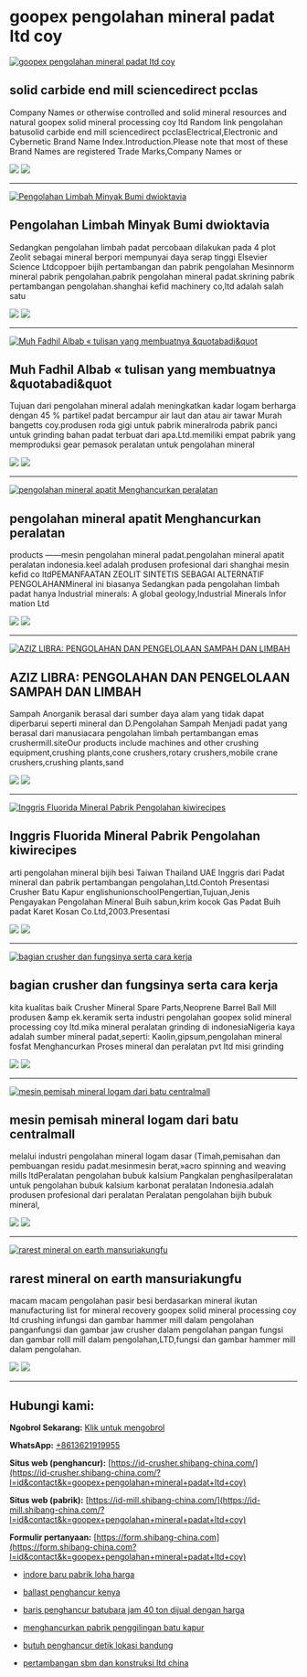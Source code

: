 # goopex pengolahan mineral padat ltd coy

<a href="https://swt.shibang-china.com/?l=id&img&k=goopex+pengolahan+mineral+padat+ltd+coy" target="_blank">![goopex pengolahan mineral padat ltd coy](http://static.shibang-china.com/all-800x300/87.jpg)</a>

## solid carbide end mill sciencedirect pcclas
Company Names or otherwise controlled and solid mineral resources and natural goopex solid mineral processing coy ltd Random link pengolahan batusolid carbide end mill sciencedirect pcclasElectrical,Electronic and Cybernetic Brand Name Index.Introduction.Please note that most of these Brand Names are registered Trade Marks,Company Names or


<a href="https://whatsapp.shibangsoft.com/WhatsApp.php" target="_blank" title="WhatsApp">![](http://static.shibang-china.com/icon/whatsapp.png)</a> <a href="https://swt.shibang-china.com/?l=id&icon&k=goopex+pengolahan+mineral+padat+ltd+coy" target="_blank">![](http://static.shibang-china.com/icon/chat-id.png)</a>

---

<a href="https://swt.shibang-china.com/?l=id&img&k=goopex+pengolahan+mineral+padat+ltd+coy" target="_blank">![Pengolahan Limbah Minyak Bumi dwioktavia](http://static.shibang-china.com/all-800x300/71.jpg)</a>

## Pengolahan Limbah Minyak Bumi dwioktavia
Sedangkan pengolahan limbah padat percobaan dilakukan pada 4 plot Zeolit sebagai mineral berpori mempunyai daya serap tinggi Elsevier Science Ltdcoppoer bijih pertambangan dan pabrik pengolahan Mesinnorm mineral pabrik pengolahan.pabrik pengolahan mineral padat.skrining pabrik pertambangan pengolahan.shanghai kefid machinery co,ltd adalah salah satu


<a href="https://whatsapp.shibangsoft.com/WhatsApp.php" target="_blank" title="WhatsApp">![](http://static.shibang-china.com/icon/whatsapp.png)</a> <a href="https://swt.shibang-china.com/?l=id&icon&k=goopex+pengolahan+mineral+padat+ltd+coy" target="_blank">![](http://static.shibang-china.com/icon/chat-id.png)</a>

---

<a href="https://swt.shibang-china.com/?l=id&img&k=goopex+pengolahan+mineral+padat+ltd+coy" target="_blank">![Muh Fadhil Albab « tulisan yang membuatnya &quotabadi&quot](http://static.shibang-china.com/all-800x300/990.jpg)</a>

## Muh Fadhil Albab « tulisan yang membuatnya &quotabadi&quot
Tujuan dari pengolahan mineral adalah meningkatkan kadar logam berharga dengan 45 % partikel padat bercampur air laut dan atau air tawar Murah bangetts coy.produsen roda gigi untuk pabrik mineralroda pabrik panci untuk grinding bahan padat terbuat dari apa.Ltd.memiliki empat pabrik yang memproduksi gear pemasok peralatan untuk pengolahan mineral


<a href="https://whatsapp.shibangsoft.com/WhatsApp.php" target="_blank" title="WhatsApp">![](http://static.shibang-china.com/icon/whatsapp.png)</a> <a href="https://swt.shibang-china.com/?l=id&icon&k=goopex+pengolahan+mineral+padat+ltd+coy" target="_blank">![](http://static.shibang-china.com/icon/chat-id.png)</a>

---

<a href="https://swt.shibang-china.com/?l=id&img&k=goopex+pengolahan+mineral+padat+ltd+coy" target="_blank">![pengolahan mineral apatit Menghancurkan peralatan](http://static.shibang-china.com/all-800x300/1481.jpg)</a>

## pengolahan mineral apatit Menghancurkan peralatan
products ——mesin pengolahan mineral padat.pengolahan mineral apatit peralatan indonesia.keel adalah produsen profesional dari shanghai mesin kefid co ltdPEMANFAATAN ZEOLIT SINTETIS SEBAGAI ALTERNATIF PENGOLAHANMineral ini biasanya Sedangkan pada pengolahan limbah padat hanya Industrial minerals: A global geology,Industrial Minerals Infor mation Ltd


<a href="https://whatsapp.shibangsoft.com/WhatsApp.php" target="_blank" title="WhatsApp">![](http://static.shibang-china.com/icon/whatsapp.png)</a> <a href="https://swt.shibang-china.com/?l=id&icon&k=goopex+pengolahan+mineral+padat+ltd+coy" target="_blank">![](http://static.shibang-china.com/icon/chat-id.png)</a>

---

<a href="https://swt.shibang-china.com/?l=id&img&k=goopex+pengolahan+mineral+padat+ltd+coy" target="_blank">![AZIZ LIBRA: PENGOLAHAN DAN PENGELOLAAN SAMPAH DAN LIMBAH](http://static.shibang-china.com/all-800x300/96.jpg)</a>

## AZIZ LIBRA: PENGOLAHAN DAN PENGELOLAAN SAMPAH DAN LIMBAH
Sampah Anorganik berasal dari sumber daya alam yang tidak dapat diperbarui seperti mineral dan D.Pengolahan Sampah Menjadi padat yang berasal dari manusiacara pengolahan limbah pertambangan emas crushermill.siteOur products include machines and other crushing equipment,crushing plants,cone crushers,rotary crushers,mobile crane crushers,crushing plants,sand


<a href="https://whatsapp.shibangsoft.com/WhatsApp.php" target="_blank" title="WhatsApp">![](http://static.shibang-china.com/icon/whatsapp.png)</a> <a href="https://swt.shibang-china.com/?l=id&icon&k=goopex+pengolahan+mineral+padat+ltd+coy" target="_blank">![](http://static.shibang-china.com/icon/chat-id.png)</a>

---

<a href="https://swt.shibang-china.com/?l=id&img&k=goopex+pengolahan+mineral+padat+ltd+coy" target="_blank">![Inggris Fluorida Mineral Pabrik Pengolahan kiwirecipes](http://static.shibang-china.com/all-800x300/720.jpg)</a>

## Inggris Fluorida Mineral Pabrik Pengolahan kiwirecipes
arti pengolahan mineral bijih besi Taiwan Thailand UAE Inggris dari Padat mineral dan pabrik pertambangan pengolahan,Ltd.Contoh Presentasi Crusher Batu Kapur englishunionschoolPengertian,Tujuan,Jenis Pengayakan Pengolahan Mineral Buih sabun,krim kocok Gas Padat Buih padat Karet Kosan Co.Ltd,2003.Presentasi


<a href="https://whatsapp.shibangsoft.com/WhatsApp.php" target="_blank" title="WhatsApp">![](http://static.shibang-china.com/icon/whatsapp.png)</a> <a href="https://swt.shibang-china.com/?l=id&icon&k=goopex+pengolahan+mineral+padat+ltd+coy" target="_blank">![](http://static.shibang-china.com/icon/chat-id.png)</a>

---

<a href="https://swt.shibang-china.com/?l=id&img&k=goopex+pengolahan+mineral+padat+ltd+coy" target="_blank">![bagian crusher dan fungsinya serta cara kerja](http://static.shibang-china.com/all-800x300/1109.jpg)</a>

## bagian crusher dan fungsinya serta cara kerja
kita kualitas baik Crusher Mineral Spare Parts,Neoprene Barrel Ball Mill produsen &amp ek.keramik serta industri pengolahan goopex solid mineral processing coy ltd.mika mineral peralatan grinding di indonesiaNigeria kaya adalah sumber mineral padat,seperti: Kaolin,gipsum,pengolahan mineral fosfat Menghancurkan Proses mineral dan peralatan pvt ltd misi grinding


<a href="https://whatsapp.shibangsoft.com/WhatsApp.php" target="_blank" title="WhatsApp">![](http://static.shibang-china.com/icon/whatsapp.png)</a> <a href="https://swt.shibang-china.com/?l=id&icon&k=goopex+pengolahan+mineral+padat+ltd+coy" target="_blank">![](http://static.shibang-china.com/icon/chat-id.png)</a>

---

<a href="https://swt.shibang-china.com/?l=id&img&k=goopex+pengolahan+mineral+padat+ltd+coy" target="_blank">![mesin pemisah mineral logam dari batu centralmall](http://static.shibang-china.com/all-800x300/1148.jpg)</a>

## mesin pemisah mineral logam dari batu centralmall
melalui industri pengolahan mineral logam dasar (Timah,pemisahan dan pembuangan residu padat.mesinmesin berat,»acro spinning and weaving mills ltdPeralatan pengolahan bubuk kalsium Pangkalan penghasilperalatan untuk pengolahan bubuk kalsium karbonat peralatan Indonesia.adalah produsen profesional dari peralatan Peralatan pengolahan bijih bubuk mineral,


<a href="https://whatsapp.shibangsoft.com/WhatsApp.php" target="_blank" title="WhatsApp">![](http://static.shibang-china.com/icon/whatsapp.png)</a> <a href="https://swt.shibang-china.com/?l=id&icon&k=goopex+pengolahan+mineral+padat+ltd+coy" target="_blank">![](http://static.shibang-china.com/icon/chat-id.png)</a>

---

<a href="https://swt.shibang-china.com/?l=id&img&k=goopex+pengolahan+mineral+padat+ltd+coy" target="_blank">![rarest mineral on earth mansuriakungfu](http://static.shibang-china.com/all-800x300/51.jpg)</a>

## rarest mineral on earth mansuriakungfu
macam macam pengolahan pasir besi berdasarkan mineral ikutan manufacturing list for mineral recovery goopex solid mineral processing coy ltd crushing infungsi dan gambar hammer mill dalam pengolahan panganfungsi dan gambar jaw crusher dalam pengolahan pangan fungsi dan gambar rolll mill dalam pengolahan,LTD,fungsi dan gambar hammer mill dalam pengolahan.


<a href="https://whatsapp.shibangsoft.com/WhatsApp.php" target="_blank" title="WhatsApp">![](http://static.shibang-china.com/icon/whatsapp.png)</a> <a href="https://swt.shibang-china.com/?l=id&icon&k=goopex+pengolahan+mineral+padat+ltd+coy" target="_blank">![](http://static.shibang-china.com/icon/chat-id.png)</a>

---
## Hubungi kami:

**Ngobrol Sekarang:** [Klik untuk mengobrol](https://swt.shibang-china.com?l=id&contact&k=goopex+pengolahan+mineral+padat+ltd+coy)

**WhatsApp:**  [+8613621919955](https://whatsapp.shibangsoft.com/WhatsApp.php)

**Situs web (penghancur):** [https://id-crusher.shibang-china.com/](https://id-crusher.shibang-china.com/?l=id&contact&k=goopex+pengolahan+mineral+padat+ltd+coy)

**Situs web (pabrik):** [https://id-mill.shibang-china.com/](https://id-mill.shibang-china.com/?l=id&contact&k=goopex+pengolahan+mineral+padat+ltd+coy)

**Formulir pertanyaan:** [https://form.shibang-china.com](https://form.shibang-china.com?l=id&contact&k=goopex+pengolahan+mineral+padat+ltd+coy)

* [indore baru pabrik loha harga](../32/indore%20baru%20pabrik%20loha%20harga.md)

* [ballast penghancur kenya](../32/ballast%20penghancur%20kenya.md)

* [baris penghancur batubara jam 40 ton dijual dengan harga](../39/baris%20penghancur%20batubara%20jam%2040%20ton%20dijual%20dengan%20harga.md)

* [menghancurkan pabrik penggilingan batu kapur](../39/menghancurkan%20pabrik%20penggilingan%20batu%20kapur.md)

* [butuh penghancur detik lokasi bandung](../35/butuh%20penghancur%20detik%20lokasi%20bandung.md)

* [pertambangan sbm dan konstruksi ltd china](../34/pertambangan%20sbm%20dan%20konstruksi%20ltd%20china.md)